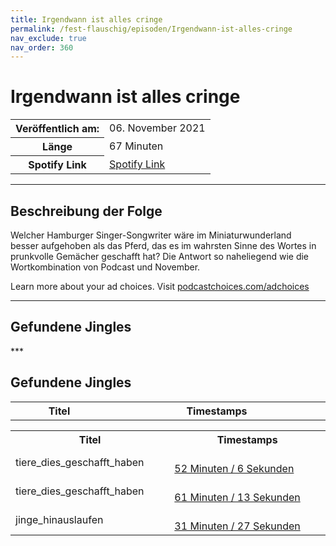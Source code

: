```yaml
---
title: Irgendwann ist alles cringe
permalink: /fest-flauschig/episoden/Irgendwann-ist-alles-cringe
nav_exclude: true
nav_order: 360
---
```


# Irgendwann ist alles cringe
<table class="resp-table dcf-table dcf-table-responsive dcf-table-bordered dcf-table-striped dcf-w-100%">
                    <tbody>
                        <tr>
                            <th scope="row">Veröffentlich am:</th>
                            <td data-label="Veröffentlich am:">06. November 2021</td>
                        </tr>
                        <tr>
                            <th scope="row">Länge </th>
                            <td data-label="Länge ">67 Minuten</td>
                        </tr><tr>
                                <th scope="row">Spotify Link</th>
                                <td data-label="Spotify Link"><a href="https://open.spotify.com/episode/5KnttK03w2Dl7cTrae4Nnt">Spotify Link</a></td>
                            </tr></tbody>
                </table>

***

## Beschreibung der Folge

<div>
<p>Welcher Hamburger Singer-Songwriter wäre im Miniaturwunderland besser aufgehoben als das Pferd, das es im wahrsten Sinne des Wortes in prunkvolle Gemächer geschafft hat? Die Antwort so naheliegend wie die Wortkombination von Podcast und November.</p><p> </p><p>Learn more about your ad choices. Visit <a href="https://podcastchoices.com/adchoices">podcastchoices.com/adchoices</a></p>  
</div>

***

## Gefundene Jingles

<table style="display: table;">
                                    <tr>
                                        <th class="tableColumnTitle">Titel</th>
                                        <th class="tableColumnTimestamps">Timestamps</th>
                                    </tr>
                                    ***

## Gefundene Jingles

<table style="display: table;">
                                    <tr>
                                        <th class="tableColumnTitle">Titel</th>
                                        <th class="tableColumnTimestamps">Timestamps</th>
                                    </tr>
                                    <tr>
                                <td markdown="span"  class="tableColumnTitle">tiere_dies_geschafft_haben</td>
                                <td markdown="span" class="tableColumnTimestamps">
                                <br>
                                <a href="https://open.spotify.com/episode/5KnttK03w2Dl7cTrae4Nnt?t=3126">
                                52 Minuten / 6 Sekunden</a>
                                </td></tr><tr>
                                <td markdown="span"  class="tableColumnTitle">tiere_dies_geschafft_haben</td>
                                <td markdown="span" class="tableColumnTimestamps">
                                <br>
                                <a href="https://open.spotify.com/episode/5KnttK03w2Dl7cTrae4Nnt?t=3673">
                                61 Minuten / 13 Sekunden</a>
                                </td></tr><tr>
                                <td markdown="span"  class="tableColumnTitle">jinge_hinauslaufen</td>
                                <td markdown="span" class="tableColumnTimestamps">
                                <br>
                                <a href="https://open.spotify.com/episode/5KnttK03w2Dl7cTrae4Nnt?t=1887">
                                31 Minuten / 27 Sekunden</a>
                                </td></tr></table>